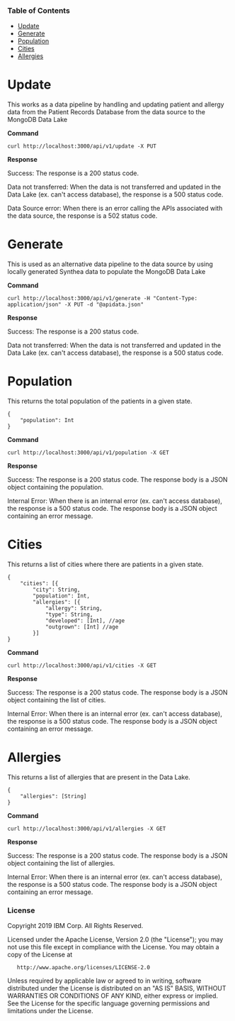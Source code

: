 ### Table of Contents

* [Update](#update)
* [Generate](#generate)
* [Population](#population)
* [Cities](#cities)
* [Allergies](#allergies)


# Update

This works as a data pipeline by handling and updating patient and allergy data from the Patient Records Database from the data source to the MongoDB Data Lake

__Command__

```
curl http://localhost:3000/api/v1/update -X PUT
```

__Response__

Success: The response is a 200 status code.

Data not transferred: When the data is not transferred and updated in the Data Lake (ex. can't access database), the response is a 500 status code.

Data Source error: When there is an error calling the APIs associated with the data source, the response is a 502 status code.

# Generate

This is used as an alternative data pipeline to the data source by using locally generated Synthea data to populate the MongoDB Data Lake

__Command__

```
curl http://localhost:3000/api/v1/generate -H "Content-Type: application/json" -X PUT -d "@apidata.json"
```

__Response__

Success: The response is a 200 status code.

Data not transferred: When the data is not transferred and updated in the Data Lake (ex. can't access database), the response is a 500 status code.

# Population

This returns the total population of the patients in a given state.

```
{
	"population": Int
}
```

__Command__

```
curl http://localhost:3000/api/v1/population -X GET
```

__Response__

Success: The response is a 200 status code. The response body is a JSON object containing the population.

Internal Error: When there is an internal error (ex. can't access database), the response is a 500 status code. The response body is a JSON object containing an error message.

# Cities

This returns a list of cities where there are patients in a given state.

```
{
	"cities": [{
		"city": String,
		"population": Int,
		"allergies": [{
			"allergy": String,
			"type": String,
			"developed": [Int], //age
			"outgrown": [Int] //age
		}]
}
```

__Command__

```
curl http://localhost:3000/api/v1/cities -X GET
```

__Response__

Success: The response is a 200 status code. The response body is a JSON object containing the list of cities.

Internal Error: When there is an internal error (ex. can't access database), the response is a 500 status code. The response body is a JSON object containing an error message.

# Allergies

This returns a list of allergies that are present in the Data Lake.

```
{
	"allergies": [String]
}
```

__Command__

```
curl http://localhost:3000/api/v1/allergies -X GET
```

__Response__

Success: The response is a 200 status code. The response body is a JSON object containing the list of allergies.

Internal Error: When there is an internal error (ex. can't access database), the response is a 500 status code. The response body is a JSON object containing an error message.

### License
 Copyright 2019 IBM Corp. All Rights Reserved.

 Licensed under the Apache License, Version 2.0 (the "License");
  you may not use this file except in compliance with the License.
  You may obtain a copy of the License at

       http://www.apache.org/licenses/LICENSE-2.0

   Unless required by applicable law or agreed to in writing, software
   distributed under the License is distributed on an "AS IS" BASIS,
   WITHOUT WARRANTIES OR CONDITIONS OF ANY KIND, either express or implied.
   See the License for the specific language governing permissions and
   limitations under the License.